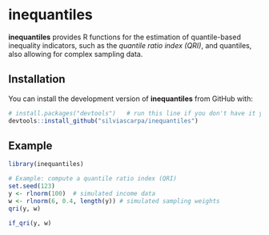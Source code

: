 # inequantiles

<!-- badges: start -->
<!-- badges: end -->

**inequantiles** provides R functions for the estimation of quantile-based inequality indicators, 
such as the *quantile ratio index (QRI)*, and quantiles, also allowing for complex sampling data.

## Installation

You can install the development version of **inequantiles** from GitHub with:

```r
# install.packages("devtools")   # run this line if you don't have it yet
devtools::install_github("silviascarpa/inequantiles")
```

## Example

```r
library(inequantiles)

# Example: compute a quantile ratio index (QRI)
set.seed(123)
y <- rlnorm(100)  # simulated income data
w <- rlnorm(6, 0.4, length(y)) # simulated sampling weights
qri(y, w)

if_qri(y, w)
```
